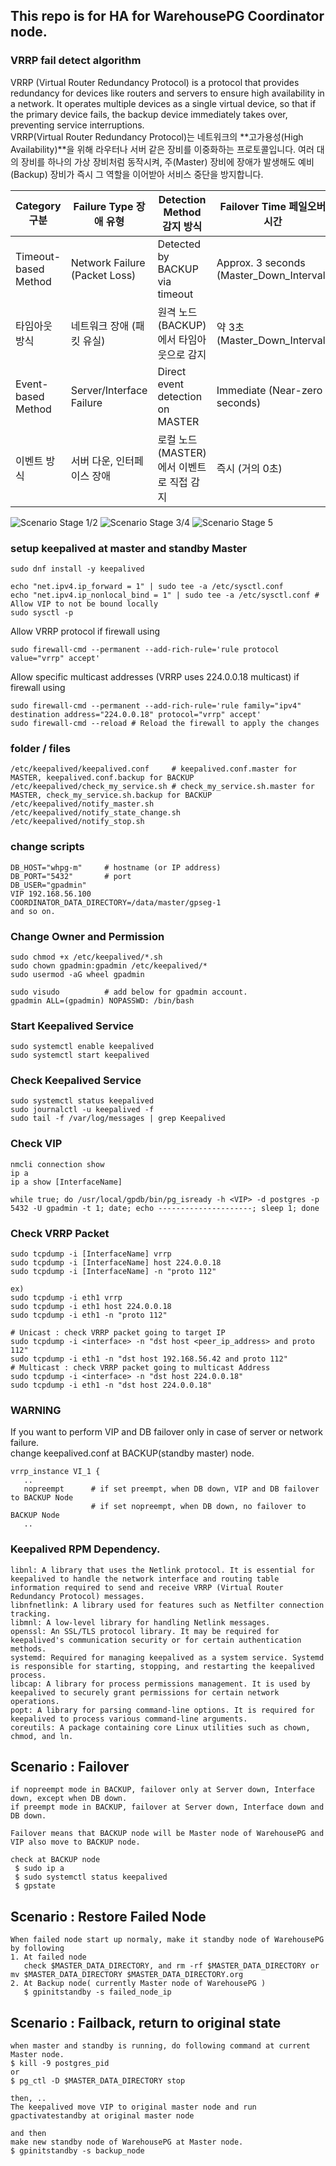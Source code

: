 ## This repo is for HA for WarehousePG Coordinator node.

### VRRP fail detect algorithm 
VRRP (Virtual Router Redundancy Protocol) is a protocol that provides redundancy for devices like routers and servers to ensure high availability in a network. It operates multiple devices as a single virtual device, so that if the primary device fails, the backup device immediately takes over, preventing service interruptions. <br>
VRRP(Virtual Router Redundancy Protocol)는 네트워크의 **고가용성(High Availability)**을 위해 라우터나 서버 같은 장비를 이중화하는 프로토콜입니다. 여러 대의 장비를 하나의 가상 장비처럼 동작시켜, 주(Master) 장비에 장애가 발생해도 예비(Backup) 장비가 즉시 그 역할을 이어받아 서비스 중단을 방지합니다.

|Category 구분 | Failure Type 장애 유형 | Detection Method 감지 방식 | Failover Time 페일오버시간 |
-----|---------|---------|--------------|
|Timeout-based Method	| Network Failure (Packet Loss) | Detected by BACKUP via timeout | Approx. 3 seconds (Master_Down_Interval) |
|타임아웃 방식	| 네트워크 장애 (패킷 유실) | 원격 노드(BACKUP)에서 타임아웃으로 감지 | 약 3초 (Master_Down_Interval) |
|Event-based Method | Server/Interface Failure | Direct event detection on MASTER | Immediate (Near-zero seconds) |
|이벤트 방식 | 서버 다운, 인터페이스 장애 | 로컬 노드(MASTER)에서 이벤트로 직접 감지 | 즉시 (거의 0초) |

![Scenario Stage 1/2](img/Stage1_2.png)
![Scenario Stage 3/4](img/Stage3_4.png)
![Scenario Stage 5](img/Stage5.png)

### setup keepalived at master and standby Master
 ```
sudo dnf install -y keepalived 

echo "net.ipv4.ip_forward = 1" | sudo tee -a /etc/sysctl.conf
echo "net.ipv4.ip_nonlocal_bind = 1" | sudo tee -a /etc/sysctl.conf # Allow VIP to not be bound locally
sudo sysctl -p
 ```

Allow VRRP protocol if firewall using <br>
 ```
sudo firewall-cmd --permanent --add-rich-rule='rule protocol value="vrrp" accept'
 ```
Allow specific multicast addresses (VRRP uses 224.0.0.18 multicast) if firewall using <br>
 ```
sudo firewall-cmd --permanent --add-rich-rule='rule family="ipv4" destination address="224.0.0.18" protocol="vrrp" accept'
sudo firewall-cmd --reload # Reload the firewall to apply the changes
 ```

### folder / files
 ```
/etc/keepalived/keepalived.conf     # keepalived.conf.master for MASTER, keepalived.conf.backup for BACKUP
/etc/keepalived/check_my_service.sh # check_my_service.sh.master for MASTER, check_my_service.sh.backup for BACKUP
/etc/keepalived/notify_master.sh
/etc/keepalived/notify_state_change.sh
/etc/keepalived/notify_stop.sh
 ```
### change scripts
```
DB_HOST="whpg-m"     # hostname (or IP address)
DB_PORT="5432"       # port
DB_USER="gpadmin" 
VIP 192.168.56.100
COORDINATOR_DATA_DIRECTORY=/data/master/gpseg-1
and so on.
```
### Change Owner and Permission
 ```
sudo chmod +x /etc/keepalived/*.sh
sudo chown gpadmin:gpadmin /etc/keepalived/*
sudo usermod -aG wheel gpadmin

sudo visudo          # add below for gpadmin account. 
gpadmin ALL=(gpadmin) NOPASSWD: /bin/bash
 ```

### Start Keepalived Service
 ```
sudo systemctl enable keepalived
sudo systemctl start keepalived
 ```
### Check Keepalived Service 
 ```
sudo systemctl status keepalived
sudo journalctl -u keepalived -f
sudo tail -f /var/log/messages | grep Keepalived
 ```
### Check VIP 
 ```
nmcli connection show
ip a
ip a show [InterfaceName]

while true; do /usr/local/gpdb/bin/pg_isready -h <VIP> -d postgres -p 5432 -U gpadmin -t 1; date; echo ---------------------; sleep 1; done
 ```
### Check VRRP Packet
 ```
sudo tcpdump -i [InterfaceName] vrrp
sudo tcpdump -i [InterfaceName] host 224.0.0.18
sudo tcpdump -i [InterfaceName] -n "proto 112"

ex)
sudo tcpdump -i eth1 vrrp
sudo tcpdump -i eth1 host 224.0.0.18
sudo tcpdump -i eth1 -n "proto 112"

# Unicast : check VRRP packet going to target IP
sudo tcpdump -i <interface> -n "dst host <peer_ip_address> and proto 112"
sudo tcpdump -i eth1 -n "dst host 192.168.56.42 and proto 112"
# Multicast : check VRRP packet going to multicast Address
sudo tcpdump -i <interface> -n "dst host 224.0.0.18"
sudo tcpdump -i eth1 -n "dst host 224.0.0.18"
 ```

### WARNING
If you want to perform VIP and DB failover only in case of server or network failure. <br>
change keepalived.conf at BACKUP(standby master) node.<br>
 ```
vrrp_instance VI_1 {
    ..
    nopreempt      # if set preempt, when DB down, VIP and DB failover to BACKUP Node
                   # if set nopreempt, when DB down, no failover to BACKUP Node
    ..

 ```

### Keepalived RPM Dependency.
```
libnl: A library that uses the Netlink protocol. It is essential for keepalived to handle the network interface and routing table information required to send and receive VRRP (Virtual Router Redundancy Protocol) messages.
libnfnetlink: A library used for features such as Netfilter connection tracking.
libmnl: A low-level library for handling Netlink messages.
openssl: An SSL/TLS protocol library. It may be required for keepalived's communication security or for certain authentication methods.
systemd: Required for managing keepalived as a system service. Systemd is responsible for starting, stopping, and restarting the keepalived process.
libcap: A library for process permissions management. It is used by keepalived to securely grant permissions for certain network operations.
popt: A library for parsing command-line options. It is required for keepalived to process various command-line arguments.
coreutils: A package containing core Linux utilities such as chown, chmod, and ln.

```

## Scenario : Failover 
```
if nopreempt mode in BACKUP, failover only at Server down, Interface down, except when DB down.
if preempt mode in BACKUP, failover at Server down, Interface down and DB down.

Failover means that BACKUP node will be Master node of WarehousePG and VIP also move to BACKUP node.

check at BACKUP node
 $ sudo ip a
 $ sudo systemctl status keepalived
 $ gpstate 
```

## Scenario : Restore Failed Node 
```
When failed node start up normaly, make it standby node of WarehousePG by following
1. At failed node
   check $MASTER_DATA_DIRECTORY, and rm -rf $MASTER_DATA_DIRECTORY or mv $MASTER_DATA_DIRECTORY $MASTER_DATA_DIRECTORY.org
2. At Backup node( currently Master node of WarehousePG )
   $ gpinitstandby -s failed_node_ip
```

## Scenario : Failback, return to original state
```
when master and standby is running, do following command at current Master node.
$ kill -9 postgres_pid
or
$ pg_ctl -D $MASTER_DATA_DIRECTORY stop

then, ..
The keepalived move VIP to original master node and run gpactivatestandby at original master node

and then
make new standby node of WarehousePG at Master node.
$ gpinitstandby -s backup_node
```


